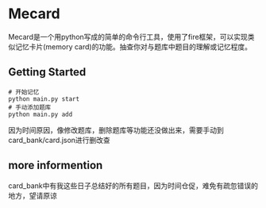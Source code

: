 # Mecard
Mecard是一个用python写成的简单的命令行工具，使用了fire框架，可以实现类似记忆卡片(memory card)的功能。抽查你对与题库中题目的理解或记忆程度。

## Getting Started
```
# 开始记忆
python main.py start
# 手动添加题库
python main.py add
```
因为时间原因，像修改题库，删除题库等功能还没做出来，需要手动到card_bank/card.json进行删改查

## more informention
card_bank中有我这些日子总结好的所有题目，因为时间仓促，难免有疏忽错误的地方，望请原谅
